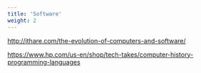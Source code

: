 ```yaml
---
title: 'Software'
weight: 2
--- 
```


http://ithare.com/the-evolution-of-computers-and-software/

https://www.hp.com/us-en/shop/tech-takes/computer-history-programming-languages